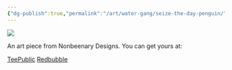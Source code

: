 ```yaml
---
{"dg-publish":true,"permalink":"/art/water-gang/seize-the-day-penguin/","title":"seize the day penguin","tags":["Art","Sharks and Dolphins"]}
---
```



![](https://baserow-media.ams3.digitaloceanspaces.com/user_files/1xjZbz1ZuKWOggcPzPztY4RJ6x8OWinF_67bd90646dc88e3057b6b94abe6d27db3caf48c48e23f01756c8ee0336fcc7c5.jpg)

An art piece from Nonbeenary Designs. You can get yours at:

[TeePublic]()
[Redbubble]()
